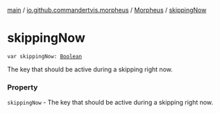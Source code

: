 [main](../../index.md) / [io.github.commandertvis.morpheus](../index.md) / [Morpheus](index.md) / [skippingNow](./skipping-now.md)

# skippingNow

`var skippingNow: `[`Boolean`](https://kotlinlang.org/api/latest/jvm/stdlib/kotlin/-boolean/index.html)

The key that should be active during a skipping right now.

### Property

`skippingNow` - The key that should be active during a skipping right now.